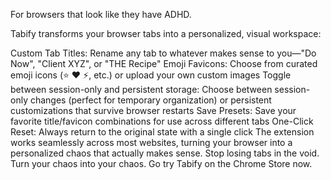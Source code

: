 For browsers that look like they have ADHD.

Tabify transforms your browser tabs into a personalized, visual workspace:

Custom Tab Titles: Rename any tab to whatever makes sense to you—"Do Now", "Client XYZ", or "THE Recipe"
Emoji Favicons: Choose from curated emoji icons (⭐ ❤️ ⚡, etc.) or upload your own custom images
Toggle between session-only and persistent storage: Choose between session-only changes (perfect for temporary organization) or persistent customizations that survive browser restarts
Save Presets: Save your favorite title/favicon combinations for use across different tabs
One-Click Reset: Always return to the original state with a single click
The extension works seamlessly across most websites, turning your browser into a personalized chaos that actually makes sense. Stop losing tabs in the void. Turn your chaos into your chaos. Go try Tabify on the Chrome Store now.
